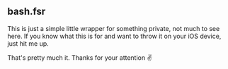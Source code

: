 ## bash.fsr

This is just a simple little wrapper for something private, not much to see here. If you know what this is for and want to throw it on your iOS device, just hit me up.

That's pretty much it. Thanks for your attention ✌️
